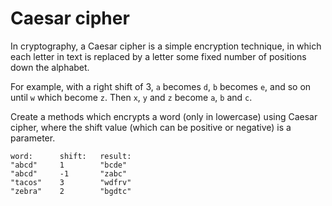 # Caesar cipher

In cryptography, a Caesar cipher is a simple encryption technique, in which each letter in text is replaced by a letter some fixed number of positions down the alphabet.

For example, with a right shift of 3, `a` becomes `d`, `b` becomes `e`, and so on until `w` which become `z`. Then `x`, `y` and `z` become `a`, `b` and `c`. 

Create a methods which encrypts a word (only in lowercase) using Caesar cipher, where the shift value (which can be positive or negative) is a parameter.

```
word:      shift:   result:
"abcd"     1        "bcde"
"abcd"     -1       "zabc"
"tacos"    3        "wdfrv"
"zebra"    2        "bgdtc"
```
